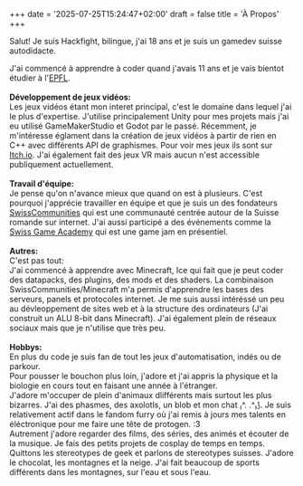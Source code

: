 +++
date = '2025-07-25T15:24:47+02:00'
draft = false
title = 'À Propos'
+++

Salut! Je suis Hackfight, bilingue, j'ai 18 ans et je suis un gamedev suisse autodidacte.

J'ai commencé à apprendre à coder quand j'avais 11 ans et je vais bientot étudier à l'[EPFL](https://www.epfl.ch/en/). \
\
**Développement de jeux vidéos:** \
Les jeux vidéos étant mon interet principal, c'est le domaine dans lequel j'ai le plus d'expertise. J'utilise principalement Unity pour mes projets mais j'ai eu utilisé GameMakerStudio et Godot par le passé. Récemment, je m'intéresse églament dans la création de jeux vidéos à partir de rien en C++ avec différents API de graphismes. Pour voir mes jeux ils sont sur [Itch.io](https://hackfight.itch.io). J'ai également fait des jeux VR mais aucun n'est accessible publiquement actuellement. \
\
**Travail d'équipe:** \
Je pense qu'on n'avance mieux que quand on est à plusieurs. C'est pourquoi j'apprécie travailler en équipe et que je suis un des fondateurs [SwissCommunities](https://discord.gg/6ZXKUSGcKw) qui est une communauté centrée autour de la Suisse romande sur internet. J'ai aussi participé a des événements comme la [Swiss Game Academy](https://gameacademy.ch/SGA/) qui est une game jam en présentiel. \
\
**Autres:**\
C'est pas tout: \
J'ai commencé à apprendre avec Minecraft, Ice qui fait que je peut coder des datapacks, des plugins, des mods et des shaders. La combinaison SwissCommunities/Minecraft m'a permis d'apprendre les bases des serveurs, panels et protocoles internet. Je me suis aussi intéréssé un peu au dévleoppement de sites web et à la structure des ordinateurs (J'ai construit un ALU 8-bit dans Minecraft). J'ai également plein de réseaux sociaux mais que je n'utilise que très peu. \
\
**Hobbys:** \
En plus du code je suis fan de tout les jeux d'automatisation, indés ou de parkour. \
Pour pousser le bouchon plus loin, j'adore et j'ai appris la physique et la biologie en cours tout en faisant une année à l'étranger. \
J'adore m'occuper de plein d'animaux dlifférents mais surtout les plus bizarres. J'ai des phasmes, des axolotls, un blob et mon chat ₍^. .^₎⟆. Je suis relativement actif dans le fandom furry où j'ai remis à jours mes talents en éléctronique pour me faire une tête de protogen. :3 \
Autrement j'adore regarder des films, des séries, des animés et écouter de la musique. Je fais des petits projets de cosplay de temps en temps. \
Quittons les stereotypes de geek et parlons de stereotypes suisses. J'adore le chocolat, les montagnes et la neige. J'ai fait beaucoup de sports différents dans les montagnes, sur l'eau et sous l'eau.
